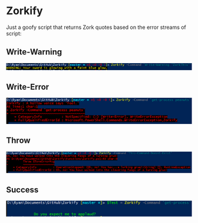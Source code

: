 # Zorkify

Just a goofy script that returns Zork quotes based on the error streams of script:

## Write-Warning

![Write-Warning](https://github.com/FooBartn/Zorkify/blob/master/Media/zorkify-write-warning.PNG)

## Write-Error

![Write-Error](https://github.com/FooBartn/Zorkify/blob/master/Media/zorkify-write-error.PNG)

## Throw

![Throw](https://github.com/FooBartn/Zorkify/blob/master/Media/zorkify-throw.PNG)

## Success

![Success](https://github.com/FooBartn/Zorkify/blob/master/Media/zorkify-success.png)